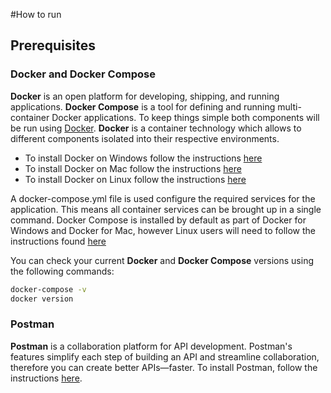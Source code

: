 #How to run

## Prerequisites

### Docker and Docker Compose

**Docker** is an open platform for developing, shipping, and running applications. **Docker Compose** is a tool for defining and running multi-container Docker applications. To keep things simple both components will be run using [Docker](https://www.docker.com). **Docker** is a container technology which allows to different components isolated into their respective environments. 

- To install Docker on Windows follow the instructions [here](https://docs.docker.com/docker-for-windows/)
- To install Docker on Mac follow the instructions [here](https://docs.docker.com/docker-for-mac/)
- To install Docker on Linux follow the instructions [here](https://docs.docker.com/install/)

A docker-compose.yml file is used configure the required services for the application. This means all container services can be brought up in a single command. Docker Compose is installed by default as part of Docker for Windows and Docker for Mac, however Linux users will need to follow the instructions found [here](https://docs.docker.com/compose/install/)

You can check your current **Docker** and **Docker Compose** versions using the following commands:

```bash
docker-compose -v
docker version
```

### Postman

**Postman** is a collaboration platform for API development. Postman's features simplify each step of building an API and streamline collaboration, therefore you can create better APIs—faster. To install Postman, follow the instructions [here](https://www.postman.com/downloads).